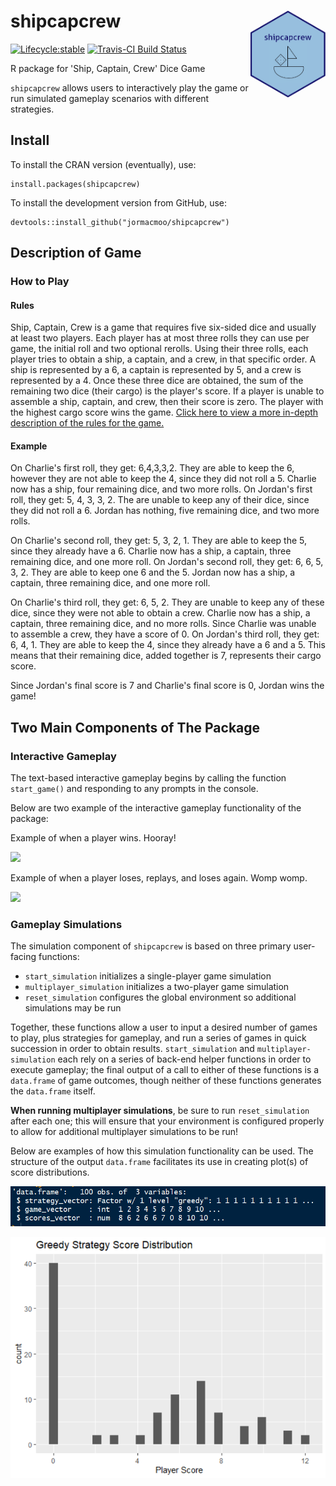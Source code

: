 # shipcapcrew <img src='hexsticker.png' align="right" height="139" /></a>

  <!-- badges: start -->
  [![Lifecycle:stable](https://img.shields.io/badge/lifecycle-stable-green.svg)](https://www.tidyverse.org/lifecycle/#experimental)
  [![Travis-CI Build Status](https://travis-ci.org/jormacmoo/shipcapcrew.svg?branch=master)](https://travis-ci.org/jormacmoo/shipcapcrew)
  <!-- badges: end -->
  
R package for 'Ship, Captain, Crew' Dice Game

`shipcapcrew` allows users to interactively play the game or run simulated gameplay scenarios with different strategies.

## Install

To install the CRAN version (eventually), use: 

```{r}
install.packages(shipcapcrew)
```

To install the development version from GitHub, use:

```{r}
devtools::install_github("jormacmoo/shipcapcrew")
```

## Description of Game

### How to Play

#### Rules

Ship, Captain, Crew is a game that requires five six-sided dice and usually at least two players. Each player has at most three rolls they can use per game, the initial roll and two optional rerolls. Using their three rolls, each player tries to obtain a ship, a captain, and a crew, in that specific order. A ship is represented by a 6, a captain is represented by 5, and a crew is represented by a 4. Once these three dice are obtained, the sum of the remaining two dice (their cargo) is the player's score. If a player is unable to assemble a ship, captain, and crew, then their score is zero. The player with the highest cargo score wins the game. [Click here to view a more in-depth description of the rules for the game.](https://www.dicegamedepot.com/ship-captain-and-crew-dice-game-rules/)

#### Example

On Charlie's first roll, they get: 6,4,3,3,2. They are able to keep the 6, however they are not able to keep the 4, since they did not roll a 5. Charlie now has a ship, four remaining dice, and two more rolls. On Jordan's first roll, they get: 5, 4, 3, 3, 2. The are unable to keep any of their dice, since they did not roll a 6. Jordan has nothing, five remaining dice, and two more rolls.

On Charlie's second roll, they get: 5, 3, 2, 1. They are able to keep the 5, since they already have a 6. Charlie now has a ship, a captain, three remaining dice, and one more roll. On Jordan's second roll, they get: 6, 6, 5, 3, 2. They are able to keep one 6 and the 5. Jordan now has a ship, a captain, three remaining dice, and one more roll.

On Charlie's third roll, they get: 6, 5, 2. They are unable to keep any of these dice, since they were not able to obtain a crew. Charlie now has a ship, a captain, three remaining dice, and no more rolls. Since Charlie was unable to assemble a crew, they have a score of 0. On Jordan's third roll, they get: 6, 4, 1. They are able to keep the 4, since they already have a 6 and a 5. This means that their remaining dice, added together is 7, represents their cargo score. 

Since Jordan's final score is 7 and Charlie's final score is 0, Jordan wins the game!

## Two Main Components of The Package

### Interactive Gameplay

The text-based interactive gameplay begins by calling the function `start_game()` and responding to any prompts in the console.

Below are two example of the interactive gameplay functionality of the package: 

Example of when a player wins. Hooray!

![](winning_game.gif)

Example of when a player loses, replays, and loses again. Womp womp.

![](losing_game.gif)

### Gameplay Simulations

The simulation component of `shipcapcrew` is based on three primary user-facing functions:

* `start_simulation` initializes a single-player game simulation
* `multiplayer_simulation` initializes a two-player game simulation
* `reset_simulation` configures the global environment so additional simulations may be run

Together, these functions allow a user to input a desired number of games to play, plus strategies for gameplay, and run a series of games in quick succession in order to obtain results. `start_simulation` and `multiplayer-simulation` each rely on a series of back-end helper functions in order to execute gameplay; the final output of a call to either of these functions is a `data.frame` of game outcomes, though neither of these functions generates the `data.frame` itself. 

**When running multiplayer simulations**, be sure to run `reset_simulation` after each one; this will ensure that your environment is configured properly to allow for additional multiplayer simulations to be run!

Below are examples of how this simulation functionality can be used. The structure of the output `data.frame` facilitates its use in creating plot(s) of score distributions. 

![](strgamecard.png)

![](greedyhist.png)


